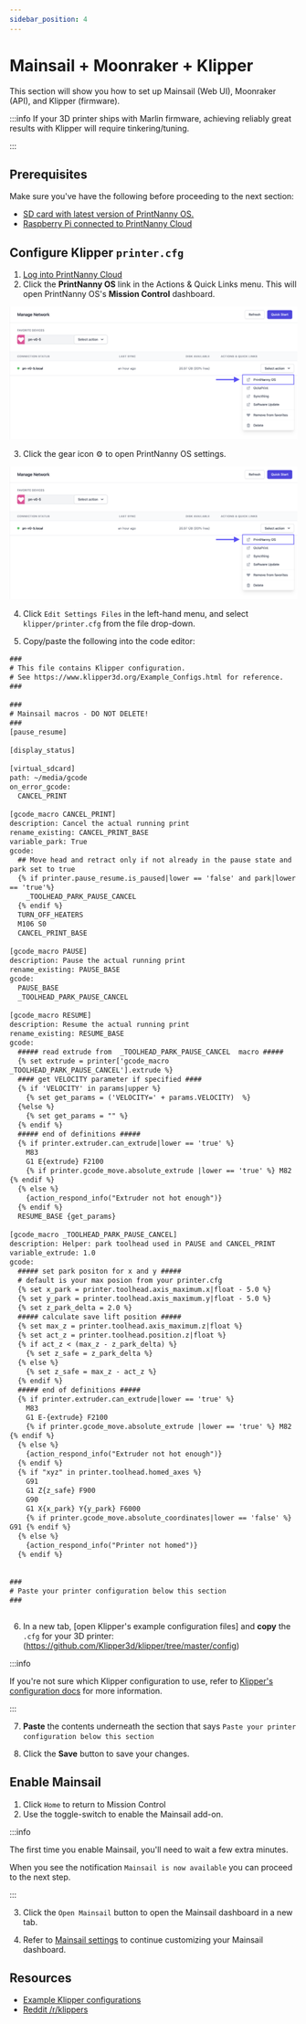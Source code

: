 ```yaml
---
sidebar_position: 4
---
```


# Mainsail + Moonraker + Klipper

This section will show you how to set up Mainsail (Web UI), Moonraker (API), and Klipper (firmware).

:::info
If your 3D printer ships with Marlin firmware, achieving reliably great results with Klipper will require tinkering/tuning.

:::

## Prerequisites

Make sure you've have the following before proceeding to the next section:

* [SD card with latest version of PrintNanny OS.](/docs/quick-start/create-printnanny-os-image/)
* [Raspberry Pi connected to PrintNanny Cloud](https://printnanny.ai/docs/quick-start/connect-printnanny-cloud/)

## Configure Klipper `printer.cfg`

1. [Log into PrintNanny Cloud](https://printnanny.ai/devices/)
2. Click the **PrintNanny OS** link in the Actions & Quick Links menu. This will open PrintNanny OS's **Mission Control** dashboard.

![Click the "PrintNanny OS" link in the Actions & Quick Links menu](./img/open-printnanny-os-mission-control.png)

3. Click the gear icon ⚙️ to open PrintNanny OS settings.

![Click the gear icon to open PrintNanny OS settings](./img/open-printnanny-os-mission-control.png)

4. Click `Edit Settings Files` in the left-hand menu, and select `klipper/printer.cfg` from the file drop-down.

5. Copy/paste the following into the code editor:

```
###
# This file contains Klipper configuration.
# See https://www.klipper3d.org/Example_Configs.html for reference.
###

### 
# Mainsail macros - DO NOT DELETE!
### 
[pause_resume]

[display_status]

[virtual_sdcard]
path: ~/media/gcode
on_error_gcode:
  CANCEL_PRINT

[gcode_macro CANCEL_PRINT]
description: Cancel the actual running print
rename_existing: CANCEL_PRINT_BASE
variable_park: True
gcode:
  ## Move head and retract only if not already in the pause state and park set to true
  {% if printer.pause_resume.is_paused|lower == 'false' and park|lower == 'true'%}
    _TOOLHEAD_PARK_PAUSE_CANCEL
  {% endif %}
  TURN_OFF_HEATERS
  M106 S0
  CANCEL_PRINT_BASE

[gcode_macro PAUSE]
description: Pause the actual running print
rename_existing: PAUSE_BASE
gcode:
  PAUSE_BASE
  _TOOLHEAD_PARK_PAUSE_CANCEL

[gcode_macro RESUME]
description: Resume the actual running print
rename_existing: RESUME_BASE
gcode:
  ##### read extrude from  _TOOLHEAD_PARK_PAUSE_CANCEL  macro #####
  {% set extrude = printer['gcode_macro _TOOLHEAD_PARK_PAUSE_CANCEL'].extrude %}
  #### get VELOCITY parameter if specified ####
  {% if 'VELOCITY' in params|upper %}
    {% set get_params = ('VELOCITY=' + params.VELOCITY)  %}
  {%else %}
    {% set get_params = "" %}
  {% endif %}
  ##### end of definitions #####
  {% if printer.extruder.can_extrude|lower == 'true' %}
    M83
    G1 E{extrude} F2100
    {% if printer.gcode_move.absolute_extrude |lower == 'true' %} M82 {% endif %}
  {% else %}
    {action_respond_info("Extruder not hot enough")}
  {% endif %}
  RESUME_BASE {get_params}

[gcode_macro _TOOLHEAD_PARK_PAUSE_CANCEL]
description: Helper: park toolhead used in PAUSE and CANCEL_PRINT
variable_extrude: 1.0
gcode:
  ##### set park positon for x and y #####
  # default is your max posion from your printer.cfg
  {% set x_park = printer.toolhead.axis_maximum.x|float - 5.0 %}
  {% set y_park = printer.toolhead.axis_maximum.y|float - 5.0 %}
  {% set z_park_delta = 2.0 %}
  ##### calculate save lift position #####
  {% set max_z = printer.toolhead.axis_maximum.z|float %}
  {% set act_z = printer.toolhead.position.z|float %}
  {% if act_z < (max_z - z_park_delta) %}
    {% set z_safe = z_park_delta %}
  {% else %}
    {% set z_safe = max_z - act_z %}
  {% endif %}
  ##### end of definitions #####
  {% if printer.extruder.can_extrude|lower == 'true' %}
    M83
    G1 E-{extrude} F2100
    {% if printer.gcode_move.absolute_extrude |lower == 'true' %} M82 {% endif %}
  {% else %}
    {action_respond_info("Extruder not hot enough")}
  {% endif %}
  {% if "xyz" in printer.toolhead.homed_axes %}
    G91
    G1 Z{z_safe} F900
    G90
    G1 X{x_park} Y{y_park} F6000
    {% if printer.gcode_move.absolute_coordinates|lower == 'false' %} G91 {% endif %}
  {% else %}
    {action_respond_info("Printer not homed")}
  {% endif %}


### 
# Paste your printer configuration below this section
###


```

6. In a new tab, [open Klipper's example configuration files] and **copy** the `.cfg` for your 3D printer: (https://github.com/Klipper3d/klipper/tree/master/config)


:::info

If you're not sure which Klipper configuration to use, refer to [Klipper's configuration docs](https://www.klipper3d.org/Example_Configs.html) for more information.

:::

7. **Paste** the contents underneath the section that says `Paste your printer configuration below this section`

8. Click the **Save** button to save your changes.

## Enable Mainsail

1. Click `Home` to return to Mission Control
2. Use the toggle-switch to enable the Mainsail add-on.

:::info

The first time you enable Mainsail, you'll need to wait a few extra minutes.

When you see the notification `Mainsail is now available` you can proceed to the next step. 

:::

3. Click the `Open Mainsail` button to open the Mainsail dashboard in a new tab.

4. Refer to [Mainsail settings](https://docs.mainsail.xyz/overview/settings) to continue customizing your Mainsail dashboard.



## Resources

* [Example Klipper configurations](https://www.klipper3d.org/Example_Configs.html)
* [Reddit /r/klippers](https://www.reddit.com/r/klippers/)
  